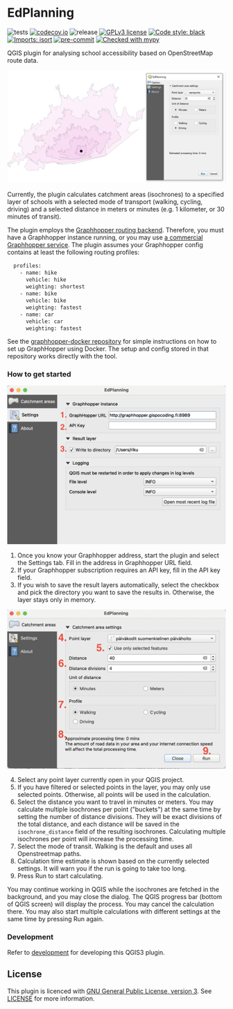 

# EdPlanning
![tests](https://github.com/GispoCoding/edplanning/workflows/Tests/badge.svg)
[![codecov.io](https://codecov.io/github/GispoCoding/edplanning/coverage.svg?branch=master)](https://codecov.io/github/GispoCoding/edplanning?branch=master)
![release](https://github.com/GispoCoding/edplanning/workflows/Release/badge.svg)
[![GPLv3 license](https://img.shields.io/badge/License-GPLv3-blue.svg)](http://perso.crans.org/besson/LICENSE.html)
[![Code style: black](https://img.shields.io/badge/code%20style-black-000000.svg)](https://github.com/psf/black)
[![Imports: isort](https://img.shields.io/badge/%20imports-isort-%231674b1?style=flat&labelColor=ef8336)](https://pycqa.github.io/isort/)
[![pre-commit](https://img.shields.io/badge/pre--commit-enabled-brightgreen?logo=pre-commit&logoColor=white)](https://github.com/pre-commit/pre-commit)
[![Checked with mypy](http://www.mypy-lang.org/static/mypy_badge.svg)](http://mypy-lang.org/)

QGIS plugin for analysing school accessibility based on OpenStreetMap route data.

![Isochrones in QGIS](imgs/screenshot_ui.PNG)

Currently, the plugin calculates catchment areas (isochrones) to a specified layer of schools with a selected mode of transport (walking, cycling, driving) and a selected distance in meters or minutes (e.g. 1 kilometer, or 30 minutes of transit).

The plugin employs the [Graphhopper routing backend](https://github.com/graphhopper/graphhopper). Therefore, you must have a Graphhopper instance running, or you may use [a commercial Graphhopper service](https://www.graphhopper.com/). The plugin assumes your Graphhopper config contains at least the following routing profiles:
```
  profiles:
    - name: hike
      vehicle: hike
      weighting: shortest
    - name: bike
      vehicle: bike
      weighting: fastest
    - name: car
      vehicle: car
      weighting: fastest
```

See the [graphhopper-docker repository](https://github.com/GispoCoding/graphhopper-docker) for simple instructions on how to set up GraphHopper using Docker. The setup and config stored in that repository works directly with the tool.

### How to get started

![Settings panel](imgs/settings.png)

1. Once you know your Graphhopper address, start the plugin and select the Settings tab. Fill in the address in Graphhopper URL field.
2. If your Graphhopper subscription requires an API key, fill in the API key field.
3. If you wish to save the result layers automatically, select the checkbox and pick the directory you want to save the results in. Otherwise, the layer stays only in memory.

![Catchment area panel](imgs/run.png)

4. Select any point layer currently open in your QGIS project.
5. If you have filtered or selected points in the layer, you may only use selected points. Otherwise, all points will be used in the calculation.
6. Select the distance you want to travel in minutes or meters. You may calculate multiple isochrones per point ("buckets") at the same time by setting the number of distance divisions. They will be exact divisions of the total distance, and each distance will be saved in the `isochrone_distance` field of the resulting isochrones. Calculating multiple isochrones per point will increase the processing time.
7. Select the mode of transit. Walking is the default and uses all Openstreetmap paths.
8. Calculation time estimate is shown based on the currently selected settings. It will warn you if the run is going to take too long.
9. Press Run to start calculating.

You may continue working in QGIS while the isochrones are fetched in the background, and you may close the dialog. The QGIS progress bar (bottom of QGIS screen) will display the process. You may cancel the calculation there. You may also start multiple calculations with different settings at the same time by pressing Run again.

### Development

Refer to [development](docs/development.md) for developing this QGIS3 plugin.

## License
This plugin is licenced with
[GNU General Public License, version 3](https://www.gnu.org/licenses/gpl-3.0.html).
See [LICENSE](LICENSE) for more information.
